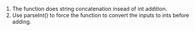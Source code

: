 1. The function does string concatenation insead of int addition.
2. Use parseInt() to force the function to convert the inputs to ints before adding.